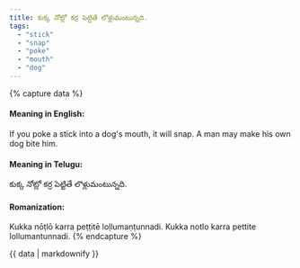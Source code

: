 ```yaml
---
title: కుక్క నోట్లో కర్ర పెట్టితే లొళ్లుమంటున్నది.
tags:
  - "stick"
  - "snap"
  - "poke"
  - "mouth"
  - "dog"
---
```


{% capture data %}
#### Meaning in English:
If you poke a stick into a dog's mouth, it will snap.
A man may make his own dog bite him.

#### Meaning in Telugu:
కుక్క నోట్లో కర్ర పెట్టితే లొళ్లుమంటున్నది.

#### Romanization:
Kukka nōṭlō karra peṭṭitē loḷlumaṇṭunnadi.
Kukka notlo karra pettite lollumantunnadi.
{% endcapture %}

{{ data | markdownify }}

